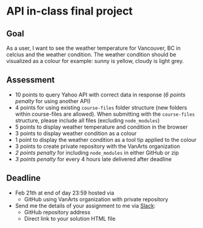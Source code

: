 # API in-class final project

## Goal
As a user, I want to see the weather temperature for Vancouver, BC in celcius and the weather condition. The weather condition should be visualized as a colour for example: sunny is yellow, cloudy is light grey.

## Assessment
* 10 points to query Yahoo API with correct data in response (*6 points penalty* for using another API)
* 4 points for using existing `course-files` folder structure (new folders within course-files are allowed). When submitting with the `course-files` structure, please include all files (excluding `node_modules`)
* 5 points to display weather temperature and condition in the browser
* 3 points to display weather condition as a colour
* 1 point to display the weather condition as a tool tip applied to the colour
* 3 points to create private repository with the VanArts organization
* *2 points penalty* for including `node_modules` in either GitHub or zip
* *3 points penalty* for every 4 hours late delivered after deadline

## Deadline
* Feb 21th at end of day 23:59 hosted via
	* GitHub using VanArts organization with private repository
* Send me the details of your assignment to me via [Slack](https://domaindesign.slack.com/):
	* GitHub repository address
	* Direct link to your solution HTML file
